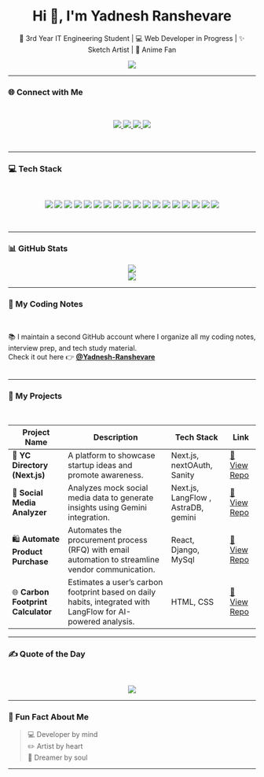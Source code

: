 

<h1 align="center">Hi 👋, I'm Yadnesh Ranshevare</h1>
<p align="center">🚀 3rd Year IT Engineering Student | 💻 Web Developer in Progress | ✨ Sketch Artist | 🍥 Anime Fan</p>



<p align="center">
  <img src="https://readme-typing-svg.demolab.com?font=Fira+Code&pause=1000&color=3DDC84&center=true&vCenter=true&width=435&lines=Thanks+for+visiting+my+profile!;Let%27s+build+something+cool+together!;Happy+coding+%F0%9F%92%BB" />
</p>

---

### 🌐 Connect with Me
<br/>
<p align="center">
  <a href="https://yranshevare.netlify.app/" target="_blank">
    <img src="https://img.shields.io/badge/Portfolio-000000?style=for-the-badge&logo=vercel&logoColor=white" />
  </a>
  <a href="https://www.linkedin.com/in/yadnesh-ranshevare-2083962b0?utm_source=share&utm_campaign=share_via&utm_content=profile&utm_medium=android_app" target="_blank">
    <img src="https://img.shields.io/badge/-LinkedIn-0077B5?style=for-the-badge&logo=linkedin&logoColor=white" />
  </a>
  <a href="https://www.instagram.com/yadnesh_ranshevare?utm_source=ig_web_button_share_sheet&igsh=ZDNlZDc0MzIxNw==" target="_blank">
    <img src="https://img.shields.io/badge/-Instagram-E4405F?style=for-the-badge&logo=instagram&logoColor=white" />
  </a>
  <a href="https://github.com/Yranshevare" target="_blank">
    <img src="https://img.shields.io/badge/-GitHub-181717?style=for-the-badge&logo=github&logoColor=white" />
  </a>
</p>
<br/>

---

### 💻 Tech Stack
<br/>

<p align="center">
  <img src="https://img.shields.io/badge/Java-%23ED8B00?style=for-the-badge&logo=java&logoColor=white" />
  <img src="https://img.shields.io/badge/C-00599C?style=for-the-badge&logo=c&logoColor=white" />
  <img src="https://img.shields.io/badge/HTML5-E34F26?style=for-the-badge&logo=html5&logoColor=white" />
  <img src="https://img.shields.io/badge/CSS3-1572B6?style=for-the-badge&logo=css3&logoColor=white" />
  <img src="https://img.shields.io/badge/JavaScript-F7DF1E?style=for-the-badge&logo=javascript&logoColor=black" />
  <img src="https://img.shields.io/badge/typescript-%23007ACC.svg?style=for-the-badge&logo=typescript&logoColor=white" />
  <img src="https://img.shields.io/badge/vercel-%23000000.svg?style=for-the-badge&logo=vercel&logoColor=white" />
  <img src="https://img.shields.io/badge/React-20232A?style=for-the-badge&logo=react&logoColor=61DAFB" />
  <img src="https://img.shields.io/badge/Next.js-black?style=for-the-badge&logo=next.js&logoColor=white" />
  <img src="https://img.shields.io/badge/Node.js-339933?style=for-the-badge&logo=nodedotjs&logoColor=white" />
  <img src="https://img.shields.io/badge/Express.js-404d59?style=for-the-badge&logo=express&logoColor=white" />
  <img src="https://img.shields.io/badge/MongoDB-4EA94B?style=for-the-badge&logo=mongodb&logoColor=white" />
  <img src="https://img.shields.io/badge/MySQL-4479A1?style=for-the-badge&logo=mysql&logoColor=white" />
  <img src="https://img.shields.io/badge/Django-092E20?style=for-the-badge&logo=django&logoColor=white" />
  <img src="https://img.shields.io/badge/TailwindCSS-38B2AC?style=for-the-badge&logo=tailwind-css&logoColor=white" />
  <img src="https://img.shields.io/badge/Prisma-3982CE?style=for-the-badge&logo=prisma&logoColor=white" />
<img src="https://img.shields.io/badge/Render-46E3B7?style=for-the-badge&logo=render&logoColor=black" />
<img src="https://img.shields.io/badge/Langflow-4B4B4B?style=for-the-badge&logoColor=white" />
 
</p>
<br/>

---

### 📊 GitHub Stats

<p align="center">
  <img src="https://github-readme-streak-stats.herokuapp.com/?user=yranshevare&theme=tokyonight&hide_border=true" />
  <br />
  <img src="https://github-readme-stats.vercel.app/api/top-langs/?username=yranshevare&theme=tokyonight&layout=compact&hide_border=true" />
</p>

---
### 📝 My Coding Notes
<br/>

📚 I maintain a second GitHub account where I organize all my coding notes, interview prep, and tech study material.  
Check it out here 👉 [**@Yadnesh-Ranshevare**](https://github.com/Yadnesh-Ranshevare)
<br/>
<br/>

---

### 📂 My Projects
<br/>

| Project Name | Description | Tech Stack | Link |
|--------------|-------------|------------|------|
| 🧾 **YC Directory (Next.js)** | A platform to showcase startup ideas and promote awareness.| Next.js, nextOAuth, Sanity | [🔗 View Repo](https://github.com/Yranshevare/YC_directory.git) |
| 🛒 **Social Media Analyzer** | Analyzes mock social media data to generate insights using Gemini integration.| Next.js, LangFlow , AstraDB, gemini | [🔗 View Repo](https://github.com/Yranshevare/social_media_analyzer.git) |
| 🛍️ **Automate Product Purchase** |Automates the procurement process (RFQ) with email automation to streamline vendor communication. | React, Django, MySql | [🔗 View Repo](https://github.com/Yranshevare/Automate_Product_purchase.git) |
| 🌐 **Carbon Footprint Calculator** |Estimates a user’s carbon footprint based on daily habits, integrated with LangFlow for AI-powered analysis. | HTML, CSS | [🔗 View Repo](https://github.com/Yranshevare/carbon_footprint.git) |

---



### ✍️ Quote of the Day
<br/>

<p align="center">
  <img src="https://quotes-github-readme.vercel.app/api?type=horizontal&theme=tokyonight" />
</p>

---



### 🎨 Fun Fact About Me

> 💻 Developer by mind  
> ✏️ Artist by heart  
> 🌌 Dreamer by soul

---




